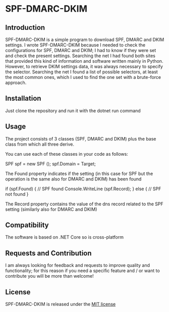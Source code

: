 # SPF-DMARC-DKIM
## Introduction
SPF-DMARC-DKIM is a simple program to download SPF, DMARC and DKIM settings.
I wrote SPF-DMARC-DKIM because I needed to check the configurations for SPF, DMARC and DKIM; I had to know if they were set and check the present settings. Searching the net I had found both sites that provided this kind of information and software written mainly in Python.
However, to retrieve DKIM settings data, it was always necessary to specify the selector. Searching the net I found a list of possible selectors, at least the most common ones, which I used to find the one set with a brute-force approach.

## Installation
Just clone the repository and run it with the dotnet run command

## Usage
The project consists of 3 classes (SPF, DMARC and DKIM) plus the base class from which all three derive.

You can use each of these classes in your code as follows:

SPF spf = new SPF ();
spf.Domain = Target;

The Found property indicates if the setting (in this case for SPF but the operation is the same also for DMARC and DKIM) has been found

if (spf.Found)
{
      // SPF found
      Console.WriteLine (spf.Record);
}
else
{
      // SPF not found
}

The Record property contains the value of the dns record related to the SPF setting (similarly also for DMARC and DKIM)

## Compatibility
The software is based on .NET Core so is cross-platform

## Requests and Contribution
I am always looking for feedback and requests to improve quality and functionality; for this reason if you need a specific feature and / or want to contribute you will be more than welcome!

## License
SPF-DMARC-DKIM is released under the [MIT license](https://opensource.org/licenses/MIT)

